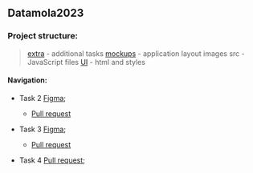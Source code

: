 ## Datamola2023
### Project structure:
> [extra](https://github.com/KatrinSha/datamola2023/tree/main/extraTask) - additional tasks
> [mockups](https://github.com/KatrinSha/datamola2023/tree/main/mockups) - application layout images
> src - JavaScript files
> [UI](https://github.com/KatrinSha/datamola2023/tree/main/UI) - html and styles
#### Navigation:
* Task 2 [Figma](<https://www.figma.com/file/OJFBjYSI1lBkOCKt2FZEN0/DATAMOLA-JS-TASK-MANAGER?node-id=2%3A5&t=ulYOppPiEajQR3Kx-0gi>);
   + [Pull request](https://github.com/KatrinSha/datamola2023/pull/2/)

* Task 3 [Figma](<https://www.figma.com/file/4ydUHOfwEMkatQvyjhmdFU/DATAMOLA-JS-TASK-MANAGER-Version2?node-id=509%3A2519&t=HIab3Y1NFKyiTSgw-0>);
   + [Pull request](https://github.com/KatrinSha/datamola2023/pull/5)


* Task 4 [Pull request](https://github.com/KatrinSha/datamola2023/pull/6);